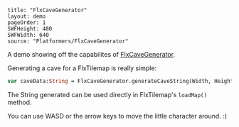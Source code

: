 ```
title: "FlxCaveGenerator"
layout: demo
pageOrder: 1
SWFHeight: 480
SWFWidth: 640
source: "Platformers/FlxCaveGenerator"
```

A demo showing off the capabilites of [FlxCaveGenerator](https://github.com/HaxeFlixel/flixel-addons/blob/master/flixel/addons/tile/FlxCaveGenerator.hx).

Generating a cave for a FlxTilemap is really simple:

```haxe
var caveData:String = FlxCaveGenerator.generateCaveString(Width, Height, SmoothingIterations, WallRatio);
```

The String generated can be used directly in FlxTilemap's `loadMap()` method.

You can use WASD or the arrow keys to move the little character around. :)